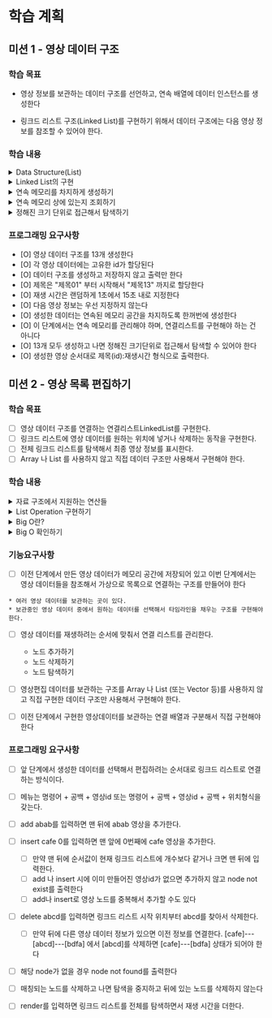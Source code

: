 # 학습 계획

## 미션 1 - 영상 데이터 구조

### 학습 목표
- 영상 정보를 보관하는 데이터 구조를 선언하고, 연속 배열에 데이터 인스턴스를 생성한다

- 링크드 리스트 구조(Linked List)를 구현하기 위해서 데이터 구조에는 다음 영상 정보를 참조할 수 있어야 한다.

### 학습 내용
<details>
<summary>Data Structure(List)</summary>

- 데이터 스트럭쳐를 배우는 이유 : 자료 구조를 통한 메모리의 효율적 사용
- RAM(Random Access Memory) : 데이터 주소를 통해 데이터에 접근하는 시간이 동일하다.
- 배열 리스트와 연결 리스트의 특징 비교
  - Array List : 메모리 주소 상에 연속으로 붙어있다.
    - 한 번 할당을 하면 배열의 크기를 변경하기 어렵다. 더 많은 배열의 할당이 필요하면 메모리 상의 다른 주소를 확보한 후 전체가 옮겨가야한다.(재할당)
    - 위치를 알고있다면 데이터의 접근은 매우 빠르다.
  - Linked List : 각 데이터들이 메모리 상에 흩어져 있지만 연결되어 있다.
    - 서로 떨어져있기 떄문에 가변적으로 데이터를 관리하기 용이하다.
    - 엘리먼트의 index에 따라서 데이터를 탐색하는데 걸리는 시간이 상이하다.(비효율적)

</details>
<details>
<summary>Linked List의 구현</summary>

- 연결 리스트의 구조
  ![img.png](img.png)
  - Node, Vertex(정점) : 연결 리스트의 요소를 나타내는 표현, 연결성을 강조한 표현임
  - 객체 지향 언어에서는 객체를 사용해서 연결 리스트를 구현한다.
  - 헤드 필드 : 첫번째 노드의 위치를 가지고 있는 필드
  - 데이터 필드 : 데이터가 저장되는 필드
  - 링크 필드 : 다음 노드를 가리키는 필드
- 연결 리스트의 상세 구현
  - 연결 리스트 객체
    - node 참조 객체
      - next 필드() : 다음 노드의 주소를 저장
      - value 필드 : 현재 노드의 값을 저장
    - head 필드 : node 참조 변수를 저장한다.
</details>
<details>
<summary>연속 메모리를 차지하게 생성하기</summary>

처음에는 정보를 가지는 각 인스턴스들의 배열로 선언하려고 했는데, 문제의 제약 조건 중 배열에 저장하지 말라는 조건이 있어, 저장하지 않고 반복문으로 인스턴스 생성 후 바로 출력하도록 처리하였다. 반복적으로 생성했을 때 메모리 상에서 연속적으로 존재할 것이며, 배열을 저장하지 않는다는 조건도 만족할 수 있었다.  

```
public VideoArrayList(int number) {
        for (int i=0;i<number;i++) {
            View.printResult(new VideoNode());
        }
    }
```

그리고, 아래 메모리 주소 확인하는 라이브러리로 객체의 메모리가 과연 연속으로 존재하는지 조회하였는데 일단 불연속적으로 존재한다는 결론을 내렸다. 메모리를 연속으로 배치할 수 있는 방법이 따로 있는건지 확인이 필요하다.
```
// 객체의 주소 확인 명령어 : System.identityHashCode();
// 결과 값이 10진법으로 출력되어 long.toHexString으로 16진법 변환

7291c18f
34a245ab
7cc355be
6e8cf4c6
12edcd21
34c45dca
52cc8049
5b6f7412
27973e9b
312b1dae
7530d0a
27bc2616
3941a79c
```

</details>
<details>
<summary>연속 메모리 상에 있는지 조회하기</summary>
</details>
<details>
<summary>정해진 크기 단위로 접근해서 탐색하기</summary>
</details>

### 프로그래밍 요구사항
- [O] 영상 데이터 구조를 13개 생성한다
- [O] 각 영상 데이터에는 고유한 id가 할당된다
- [O] 데이터 구조를 생성하고 저장하지 않고 출력만 한다
- [O] 제목은 "제목01" 부터 시작해서 "제목13" 까지로 할당한다
- [O] 재생 시간은 랜덤하게 1초에서 15초 내로 지정한다
- [O] 다음 영상 정보는 우선 지정하지 않는다
- [O] 생성한 데이터는 연속된 메모리 공간을 차지하도록 한꺼번에 생성한다
- [O] 이 단계에서는 연속 메모리를 관리해야 하며, 연결리스트를 구현해야 하는 건 아니다
- [O] 13개 모두 생성하고 나면 정해진 크기단위로 접근해서 탐색할 수 있어야 한다
- [O] 생성한 영상 순서대로 제목(id):재생시간 형식으로 출력한다.

## 미션 2 - 영상 목록 편집하기

### 학습 목표
- [ ] 영상 데이터 구조를 연결하는 연결리스트LinkedList를 구현한다.
- [ ] 링크드 리스트에 영상 데이터를 원하는 위치에 넣거나 삭제하는 동작을 구현한다.
- [ ] 전체 링크드 리스트를 탐색해서 최종 영상 정보를 표시한다.
- [ ] Array 나 List 를 사용하지 않고 직접 데이터 구조만 사용해서 구현해야 한다.

### 학습 내용
<details>
<summary>자료 구조에서 지원하는 연산들</summary>

- 선회 : 
- 찾기 :
- 삽입 :
- 삭제 :
- 정렬 :
- 병합 :
- 기타 :
</details>
<details>
<summary>List Operation 구현하기</summary>

- 연결 리스트의 삽입
  - array list는 삽입 시 뒤의 모든 엘리먼트의 자리 이동이 필요해 느린 반면, linked list는 참조값 2개만 변경시키면 되어서 빠르다.
  - temp1는 삽입하려는 전 인덱스의 node를 참조
  - temp2는 삽입하려는 후 인덱스의 node를 참조
  - temp1.next는 새로운 노드를 참조
  - 새로운 노드의 next는 temp2를 참조
- 연결 리스트의 삭제
  - 삭제할 노드의 이전 노드를 cur 참조변수가 참조하도록 한다.
  - 삭제할 노드를 temp 참조 변수를 생성해서 참조하도록 한다.
  - 삭제할 노드의 뒷 노드를 cur.next가 참조하도록 한다.
- 연결 리스트의 조회
  - 참조변수를 counter만큼 next로 넘긴다.
</details>
<details>
<summary>Big O란?</summary>

</details>
<details>
<summary>Big O 확인하기</summary>

</details>

### 기능요구사항
- [ ] 이전 단계에서 만든 영상 데이터가 메모리 공간에 저장되어 있고 이번 단계에서는 영상 데이터들을 참조해서 가상으로 목록으로 연결하는 구조를 만들어야 한다
```
* 여러 영상 데이터를 보관하는 곳이 있다.
* 보관중인 영상 데이터 중에서 원하는 데이터를 선택해서 타임라인을 채우는 구조를 구현해야 한다.
  ```
- [ ] 영상 데이터를 재생하려는 순서에 맞춰서 연결 리스트를 관리한다.
  - 노드 추가하기
  - 노드 삭제하기
  - 노드 탐색하기

- [ ] 영상편집 데이터를 보관하는 구조를 Array 나 List (또는 Vector 등)를 사용하지 않고 직접 구현한 데이터 구조만 사용해서 구현해야 한다.
- [ ] 이전 단계에서 구현한 영상데이터를 보관하는 연결 배열과 구분해서 직접 구현해야 한다

### 프로그래밍 요구사항
- [ ] 앞 단계에서 생성한 데이터를 선택해서 편집하려는 순서대로 링크드 리스트로 연결하는 방식이다.
- [ ] 메뉴는 명령어 + 공백 + 영상id 또는 명령어 + 공백 + 영상id + 공백 + 위치형식을 갖는다.
- [ ] add abab를 입력하면 맨 뒤에 abab 영상을 추가한다.
- [ ] insert cafe 0를 입력하면 맨 앞에 0번째에 cafe 영상을 추가한다.
  - [ ] 만약 맨 뒤에 순서값이 현재 링크드 리스트에 개수보다 같거나 크면 맨 뒤에 입력한다.
  - [ ] add 나 insert 시에 이미 만들어진 영상id가 없으면 추가하지 않고 node not exist를 출력한다
  - [ ] add나 insert로 영상 노드를 중복해서 추가할 수도 있다
- [ ] delete abcd를 입력하면 링크드 리스트 시작 위치부터 abcd를 찾아서 삭제한다.
  - [ ] 만약 뒤에 다른 영상 데이터 정보가 있으면 이전 정보를 연결한다.
  [cafe]---[abcd]---[bdfa] 에서 [abcd]를 삭제하면 [cafe]---[bdfa] 상태가 되어야 한다
- [ ] 해당 node가 없을 경우 node not found를 출력한다
- [ ] 매칭되는 노드를 삭제하고 나면 탐색을 중지하고 뒤에 있는 노드를 삭제하지 않는다
- [ ] render를 입력하면 링크드 리스트를 전체를 탐색하면서 재생 시간을 더한다.

